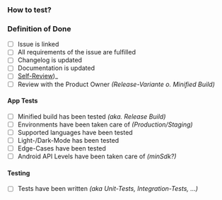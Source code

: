 

### How to test?


### Definition of Done

- [ ] Issue is linked
- [ ] All requirements of the issue are fulfilled
- [ ] Changelog is updated
- [ ] Documentation is updated
- [ ] [Self-Review](https://www.nerdwallet.com/blog/engineering/why-you-should-be-doing-self-reviews/))_
- [ ] Review with the Product Owner _(Release-Variante o. Minified Build)_

#### App Tests
- [ ] Minified build has been tested _(aka. Release Build)_
- [ ] Environments have been taken care of _(Production/Staging)_
- [ ] Supported languages have been tested
- [ ] Light-/Dark-Mode has been tested
- [ ] Edge-Cases have been tested
- [ ] Android API Levels have been taken care of _(minSdk?)_

#### Testing
- [ ] Tests have been written _(aka Unit-Tests, Integration-Tests, ...)_

